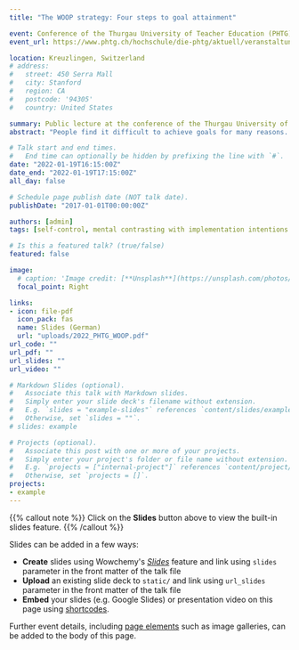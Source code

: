 ```yaml
---
title: "The WOOP strategy: Four steps to goal attainment"

event: Conference of the Thurgau University of Teacher Education (PHTG) and the Office of Elementary Education
event_url: https://www.phtg.ch/hochschule/die-phtg/aktuell/veranstaltungen/thementagung-phtgav-2022/

location: Kreuzlingen, Switzerland
# address:
#   street: 450 Serra Mall
#   city: Stanford
#   region: CA
#   postcode: '94305'
#   country: United States

summary: Public lecture at the conference of the Thurgau University of Teacher Education (PHTG) and the Office for Elementary School 2022
abstract: "People find it difficult to achieve goals for many reasons. Therefore, effective strategies to support goal striving are important. In this presentation, I will present the self-regulation strategy WOOP, which can improve the achievement of goals in many areas of life. Empirical research on WOOP will be discussed as well as the process of performing WOOP. The presentation concludes the workshop jointly organized by Dr. Maik Bieleke and Dr. Wanja Wolff 'The secret of successful learning: In the interplay of motivation & will?'"

# Talk start and end times.
#   End time can optionally be hidden by prefixing the line with `#`.
date: "2022-01-19T16:15:00Z"
date_end: "2022-01-19T17:15:00Z"
all_day: false

# Schedule page publish date (NOT talk date).
publishDate: "2017-01-01T00:00:00Z"

authors: [admin]
tags: [self-control, mental contrasting with implementation intentions (MCII), goals, if-then planning]

# Is this a featured talk? (true/false)
featured: false

image:
  # caption: 'Image credit: [**Unsplash**](https://unsplash.com/photos/bzdhc5b3Bxs)'
  focal_point: Right

links:
- icon: file-pdf
  icon_pack: fas
  name: Slides (German)
  url: "uploads/2022_PHTG_WOOP.pdf"
url_code: ""
url_pdf: ""
url_slides: ""
url_video: ""

# Markdown Slides (optional).
#   Associate this talk with Markdown slides.
#   Simply enter your slide deck's filename without extension.
#   E.g. `slides = "example-slides"` references `content/slides/example-slides.md`.
#   Otherwise, set `slides = ""`.
# slides: example

# Projects (optional).
#   Associate this post with one or more of your projects.
#   Simply enter your project's folder or file name without extension.
#   E.g. `projects = ["internal-project"]` references `content/project/deep-learning/index.md`.
#   Otherwise, set `projects = []`.
projects:
- example
---
```


{{% callout note %}}
Click on the **Slides** button above to view the built-in slides feature.
{{% /callout %}}

Slides can be added in a few ways:

- **Create** slides using Wowchemy's [*Slides*](https://wowchemy.com/docs/managing-content/#create-slides) feature and link using `slides` parameter in the front matter of the talk file
- **Upload** an existing slide deck to `static/` and link using `url_slides` parameter in the front matter of the talk file
- **Embed** your slides (e.g. Google Slides) or presentation video on this page using [shortcodes](https://wowchemy.com/docs/writing-markdown-latex/).

Further event details, including [page elements](https://wowchemy.com/docs/writing-markdown-latex/) such as image galleries, can be added to the body of this page.
